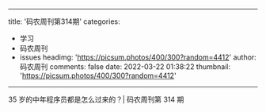 
---
title: '码农周刊第314期'
categories: 
 - 学习
 - 码农周刊
 - issues
headimg: 'https://picsum.photos/400/300?random=4412'
author: 码农周刊
comments: false
date: 2022-03-22 01:38:22
thumbnail: 'https://picsum.photos/400/300?random=4412'
---

<div>   
35 岁的中年程序员都是怎么过来的？| 码农周刊第 314 期  
</div>
            